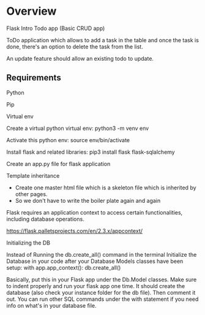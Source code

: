 # Overview

Flask Intro Todo app (Basic CRUD app)

ToDo application which allows to add a task in the table and once the task is done, there's an option to delete the task from the list.

An update feature should allow an existing todo to update.


## Requirements

Python

Pip

Virtual env


Create a virtual python virtual env: python3 -m venv env

Activate this python env: source env/bin/activate

Install flask and related libraries: pip3 install flask flask-sqlalchemy

Create an app.py file for flask application

Template inheritance

- Create one master html file which is a skeleton file which is inherited by other pages.
- So we don't have to write the boiler plate again and again

Flask requires an application context to access certain functionalities, including database operations.

https://flask.palletsprojects.com/en/2.3.x/appcontext/


Initializing the DB

Instead of Running the db.create_all() command in the terminal Initialize the Database in your code after your Database Models classes have been setup:
with app.app_context():
        db.create_all()

Basically, put this in your Flask app under the Db.Model classes. Make sure to indent properly and run your flask app one time. It should create the database (also check your instance folder for the db file). Then comment it out. You can run other SQL commands under the with statement if you need info on what's in your database file.
